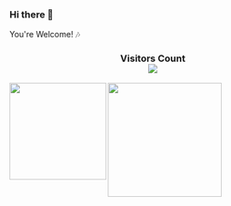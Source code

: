 ### Hi there 👋
You're Welcome! :notes:

<div>
  <h3 align="center"> 
    Visitors Count<br>
    <img align="center" src="https://profile-counter.glitch.me/priyanshukumar2003/count.svg" />
  </h3>
</div>

<a href="http://wwj.icu">
  <img align="left" height=170px src="https://github-readme-stats.vercel.app/api?username=priyanshukumar2003&show_icons=true&count_private=true" />
</a>
<a href="http://wwj.icu">
  <img align="left" height=200px src="https://github-readme-stats.vercel.app/api/top-langs/?username=priyanshukumar2003&layout=compact" />
</a>
